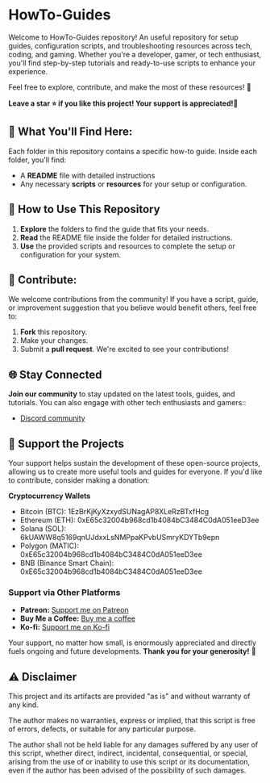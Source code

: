 # HowTo-Guides

Welcome to HowTo-Guides repository! An useful repository for setup guides, configuration scripts, and troubleshooting resources across tech, coding, and gaming. Whether you're a developer, gamer, or tech enthusiast, you'll find step-by-step tutorials and ready-to-use scripts to enhance your experience.

Feel free to explore, contribute, and make the most of these resources! 🚀

**Leave a star ⭐ if you like this project! Your support is appreciated!🙂**

## 📂 What You'll Find Here: 

Each folder in this repository contains a specific how-to guide. Inside each folder, you'll find:
- A **README** file with detailed instructions
- Any necessary **scripts** or **resources** for your setup or configuration.

## 🚀 How to Use This Repository 

1. **Explore** the folders to find the guide that fits your needs.
2. **Read** the README file inside the folder for detailed instructions.
3. **Use** the provided scripts and resources to complete the setup or configuration for your system.

## 🤝 Contribute:

We welcome contributions from the community! If you have a script, guide, or improvement suggestion that you believe would benefit others, feel free to:

1. **Fork** this repository.
2. Make your changes.
3. Submit a **pull request**. We're excited to see your contributions!

## 🌐 Stay Connected

**Join our community** to stay updated on the latest tools, guides, and tutorials. You can also engage with other tech enthusiasts and gamers::
- [Discord community](https://discord.gg/d5rPXx8)

## 🫶 Support the Projects 

Your support helps sustain the development of these open-source projects, allowing us to create more useful tools and guides for everyone. If you'd like to contribute, consider making a donation:

**Cryptocurrency Wallets**
- Bitcoin (BTC): 1EzBrKjKyXzxydSUNagAP8XLeRzBTxfHcg
- Ethereum (ETH): 0xE65c32004b968cd1b4084bC3484C0dA051eeD3ee
- Solana (SOL): 6kUAWW8q5169qnUJdxxLsNMPpaKPvbUSmryKDYTb9epn
- Polygon (MATIC): 0xE65c32004b968cd1b4084bC3484C0dA051eeD3ee
- BNB (Binance Smart Chain): 0xE65c32004b968cd1b4084bC3484C0dA051eeD3ee

### Support via Other Platforms

- **Patreon:** [Support me on Patreon](https://patreon.com/mrcolorrain)
- **Buy Me a Coffee:** [Buy me a coffee](https://buymeacoffee.com/mrcolorrain)
- **Ko-fi:** [Support me on Ko-fi](https://ko-fi.com/mrcolorrain)

Your support, no matter how small, is enormously appreciated and directly fuels ongoing and future developments.  **Thank you for your generosity!** 🙏

## ⚠️ Disclaimer 
This project and its artifacts are provided "as is" and without warranty of any kind.

The author makes no warranties, express or implied, that this script is free of errors, defects, or suitable for any particular purpose.

The author shall not be held liable for any damages suffered by any user of this script, whether direct, indirect, incidental, consequential, or special, arising from the use of or inability to use this script or its documentation, even if the author has been advised of the possibility of such damages.
